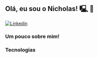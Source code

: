 ## Olá, eu sou o Nicholas! 🖳 🤖

[![Linkedin](https://img.shields.io/badge/LinkedIn-0077B5?style=for-the-badge&logo=linkedin&logoColor=white)](https://www.linkedin.com/in/nicholas-m)

### Um pouco sobre mim!


### Tecnologias








